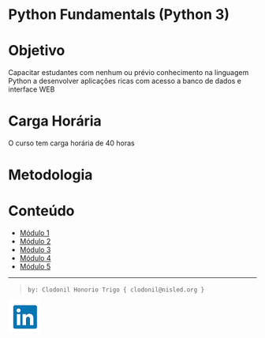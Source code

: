 Python Fundamentals (Python 3)
===============

# Objetivo
Capacitar estudantes com nenhum ou prévio conhecimento na linguagem Python a desenvolver aplicações ricas com acesso a banco de dados e interface WEB

# Carga Horária  
O curso tem carga horária de 40 horas

# Metodologia



# Conteúdo

* [Módulo 1](modulo1/README.md)
* [Módulo 2](modulo2/README.md)
* [Módulo 3](modulo3/README.md)
* [Módulo 4](modulo4/README.md)
* [Módulo 5](modulo5/README.md)


---
> `by: Clodonil Honorio Trigo { clodonil@nisled.org }`

![linkdin](Imagens/linkdin.png)
